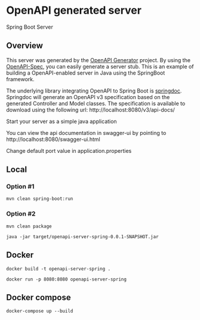 # OpenAPI generated server

Spring Boot Server

## Overview
This server was generated by the [OpenAPI Generator](https://openapi-generator.tech) project.
By using the [OpenAPI-Spec](https://openapis.org), you can easily generate a server stub.
This is an example of building a OpenAPI-enabled server in Java using the SpringBoot framework.


The underlying library integrating OpenAPI to Spring Boot is [springdoc](https://springdoc.org).
Springdoc will generate an OpenAPI v3 specification based on the generated Controller and Model classes.
The specification is available to download using the following url:
http://localhost:8080/v3/api-docs/

Start your server as a simple java application

You can view the api documentation in swagger-ui by pointing to
http://localhost:8080/swagger-ui.html

Change default port value in application.properties

## Local

### Option #1

```shell
mvn clean spring-boot:run
```

### Option #2

```shell
mvn clean package
```

```shell
java -jar target/openapi-server-spring-0.0.1-SNAPSHOT.jar
```

## Docker

```shell
docker build -t openapi-server-spring .
```

```shell
docker run -p 8080:8080 openapi-server-spring
```

## Docker compose

```shell
docker-compose up --build
```
